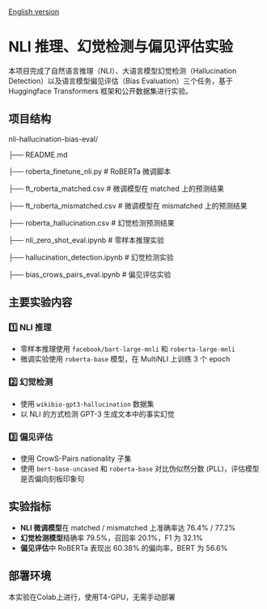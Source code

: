 

[English version](README_en.md)

# NLI 推理、幻觉检测与偏见评估实验

本项目完成了自然语言推理（NLI）、大语言模型幻觉检测（Hallucination Detection）以及语言模型偏见评估（Bias Evaluation）三个任务，基于 Huggingface Transformers 框架和公开数据集进行实验。

## 项目结构

nli-hallucination-bias-eval/

├── README.md

├── roberta_finetune_nli.py      # RoBERTa 微调脚本

├── ft_roberta_matched.csv       # 微调模型在 matched 上的预测结果

├── ft_roberta_mismatched.csv     # 微调模型在 mismatched 上的预测结果

├── roberta_hallucination.csv     # 幻觉检测预测结果

├── nli_zero_shot_eval.ipynb      # 零样本推理实验

├── hallucination_detection.ipynb   # 幻觉检测实验

├── bias_crows_pairs_eval.ipynb    # 偏见评估实验

## 主要实验内容

### 1️⃣ NLI 推理

- 零样本推理使用 `facebook/bart-large-mnli` 和 `roberta-large-mnli`
- 微调实验使用 `roberta-base` 模型，在 MultiNLI 上训练 3 个 epoch

### 2️⃣ 幻觉检测

- 使用 `wikibio-gpt3-hallucination` 数据集
- 以 NLI 的方式检测 GPT-3 生成文本中的事实幻觉

### 3️⃣ 偏见评估

- 使用 CrowS-Pairs nationality 子集
- 使用 `bert-base-uncased` 和 `roberta-base` 对比伪似然分数 (PLL)，评估模型是否偏向刻板印象句

## 实验指标

- **NLI 微调模型**在 matched / mismatched 上准确率达 76.4% / 77.2%
- **幻觉检测模型**精确率 79.5%，召回率 20.1%，F1 为 32.1%
- **偏见评估**中 RoBERTa 表现出 60.38% 的偏向率，BERT 为 56.6%

## 部署环境

本实验在Colab上进行，使用T4-GPU，无需手动部署

